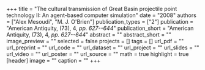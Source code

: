 +++
title = "The cultural transmission of Great Basin projectile point technology II: An agent-based computer simulation"
date = "2008"
authors = ["Alex Mesoudi", "M. J. O'Brien"]
publication_types = ["2"]
publication = "American Antiquity, (73), 4, _pp. 627--644_"
publication_short = "American Antiquity, (73), 4, _pp. 627--644_"
abstract = ""
abstract_short = ""
image_preview = ""
selected = false
projects = []
tags = []
url_pdf = ""
url_preprint = ""
url_code = ""
url_dataset = ""
url_project = ""
url_slides = ""
url_video = ""
url_poster = ""
url_source = ""
math = true
highlight = true
[header]
image = ""
caption = ""
+++
